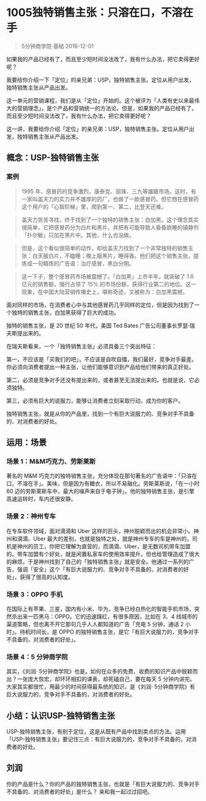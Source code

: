 # 1005独特销售主张：只溶在口，不溶在手
> 5分钟商学院·基础
2016-12-01

如果我的产品已经有了，而且至少短时间没法改了，我有什么办法，把它卖得更好呢？

我要给你介绍一下「定位」的亲兄弟：USP，独特销售主张。定位从用户出发，独特销售主张从产品出发。

这一单元的营销课程，我们是从「定位」开始的。这个被评为「人类有史以来最伟大的营销理念」，是个产品和营销统一的方法论。但是，如果我的产品已经有了，而且至少短时间没法改了，我有什么办法，把它卖得更好呢？

这一讲，我要给你介绍「定位」的亲兄弟：USP，独特销售主张。定位从用户出发，独特销售主张从产品出发。

## 概念：USP-独特销售主张

### 案例
> 1995 年，感冒药的竞争激烈，康泰克、丽珠、三九等雄踞市场。这时，有一家叫盖天力的实力并不雄厚的药厂，也做了一款感冒药。但它想在感冒药这个用户的「心智阶梯」里，爬到第一、第二，比登天还难。

> 盖天力苦苦寻找，终于找到了一个独特的销售主张：白加黑。这个理念其实很简单，它把感冒药分为白片和黑片，并把有可能导致人昏昏欲睡的镇静剂「扑尔敏」只加在黑片中。其他，什么也没做。

> 但是，这个看似很简单的动作，却给盖天力找到了一个非常独特的销售主张：白天服白片，不瞌睡；晚上服黑片，睡得香。他们把这个销售主张，提炼成一句精炼的广告语：治疗感冒，黑白分明。

> 这一下子，整个感冒药市场被震撼了。「白加黑」上市半年，就突破了 1.6 亿元的销售额，强行占领了 15% 的市场份额，获得行业第二的地位。这一现象，在中国大陆营销传播史上，堪称奇迹，又被称为：白加黑震撼。

面对同样的市场，在消费者心中与其他感冒药几乎同样的定位，但是因为找到了一个独特的销售主张，白加黑获得了巨大的成功。

独特的销售主张，是 20 世纪 50 年代，美国 Ted Bates 广告公司董事长罗瑟·瑞夫斯提出来的。

在瑞夫斯看来，一个「独特销售主张」必须具备三个突出特征：

第一，不应该是「买我们的吧」，不应该是自吹自擂，我们最好，竞争对手最差。你必须向消费者提出一种主张，让他们能够意识到产品给他们带来的真正好处。

第二，必须是竞争对手还没有提出来的，或者甚至无法提出来的。也就是说，它必须独特。 

第三，必须有巨大的说服力，能够让消费者立刻采取行动，成为你的客户。

独特销售主张，就是从你的产品里，找到一个有巨大说服力的、竞争对手不具备的、对消费者的好处。

## 运用：场景

### 场景 1：M&M巧克力、劳斯莱斯
著名的 M&M 巧克力的独特销售主张，充分体现在那句著名的广告语中：「只溶在口，不溶在手」。美味，但是因为有糖衣，所以不易融化。劳斯莱斯说，「在一小时 60 迈的劳斯莱斯车中，最大的噪声来自于电子钟」。他的独特销售主张，是引擎高速运转时，车内还很安静。

### 场景 2：神州专车

在专车软件领域，面对滴滴和 Uber 这样的巨头，神州脱颖而出的机会非常小。神州和滴滴、Uber 最大的差别，也就是独特之处，就是神州专车的车是神州的，司机是神州的员工，你把它理解为直营的，而滴滴、Uber，是无数司机带车加盟的。带车加盟有个好处，就是闲置私家车的使用效率提升，但也给管理造成了很大的麻烦。于是神州找到了自己的「独特销售主张」就是安全。他通过一系列的广告，强调「安全」这个「有巨大说服力的、竞争对手不具备的、对消费者的好处」，获得了很高的认知度。

### 场景 3：OPPO 手机
在国际上有苹果、三星，国内有小米、华为，竞争已经白热化的智能手机市场，突然杀出来一匹黑马：OPPO。它的迅速蹿红，有很多原因，比如在 3、4 线城市的渠道策略，但也离不开它那句几乎人人都知道的广告「充电 5 分钟，通话 2 小时」。待机时间长，是 OPPO 的独特销售主张，是它「有巨大说服力的，竞争对手不具备的，对消费者的好处」。

### 场景 4：5 分钟商学院
其实，《刘润· 5分钟商学院》也是。如何在众多的免费、收费的知识产品中脱颖而出？一张庞大恢宏，却环环相扣的课表，却死磕自己，要在每天 5 分钟内讲完。大家其实都很忙，用最少的时间获得最系统的知识，是《刘润· 5分钟商学院》有巨大说服力的，竞争对手不具备的，对消费者的好处。

## 小结：认识USP-独特销售主张
USP-独特销售主张，有别于定位，这是从既有产品中找到卖点的方法。运用「USP-独特销售主张」要记住三点：有巨大说服力的，竞争对手不具备的，对消费者的好处。

## 刘润
你的产品是什么？你的产品的独特销售主张，也就是「有巨大说服力的、竞争对手不具备的、对消费者的好处」是什么？ 来和我一起过过招吧。





